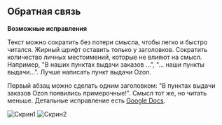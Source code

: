 ## Обратная связь

**Возможные исправления**

Текст можно сократить без потери смысла, чтобы легко и быстро читался. Жирный шрифт оставить только у заголовков.
Сократить количество личных местоимений, которые не влияют на смысл. Например,
"В наших пунктах выдачи заказов ...", "... наши пункты выдачи...". Лучше написать пункт выдачи Ozon.

Первый абзац можно сделать одним заголовком: "В пунктах выдачи заказов Ozon появились примерочные!". Смысл тот же, но читать меньше.
Детальные исправление есть [Google Docs](https://docs.google.com/document/d/1ISJ7gMspReyiWbUHpoaA_5hwVwDjj_FIb7QeBaG5vf4/edit?usp=sharing).

![Скрин1](3-1.jpg)
![Скрин2](3-2.jpg)

